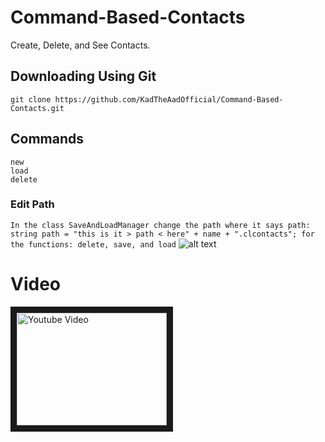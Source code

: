 # Command-Based-Contacts
Create, Delete, and See Contacts.

## Downloading Using Git
```git clone https://github.com/KadTheAadOfficial/Command-Based-Contacts.git```

## Commands
```
new
load
delete
```
### Edit Path
```In the class SaveAndLoadManager change the path where it says path: string path = "this is it > path < here" + name + ".clcontacts"; for the functions: delete, save, and load```
![alt text](https://raw.githubusercontent.com/KadTheAadOfficial/Command-Based-Contacts/master/Contacts%20-%20Microsoft%20Visual%20Studio%208_5_2020%2011_53_27%20AM.png "Example")
# Video
<a href="http://www.youtube.com/watch?feature=player_embedded&v=YOUTUBE_VIDEO_ID_HERE
" target="_blank"><img src="http://img.youtube.com/vi/YOUTUBE_VIDEO_ID_HERE/0.jpg" 
alt="Youtube Video" width="240" height="180" border="10" /></a>
